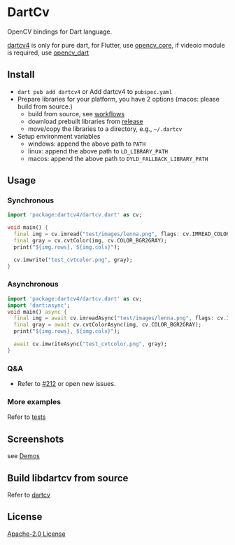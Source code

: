 # DartCv

OpenCV bindings for Dart language.

[dartcv4](https://pub.dev/packages/dartcv4) is only for pure dart, for Flutter, use [opencv_core](https://pub.dev/packages/opencv_core),
if videoio module is required, use [opencv_dart](https://pub.dev/packages/opencv_dart)

## Install

- `dart pub add dartcv4` or Add dartcv4 to `pubspec.yaml`
- Prepare libraries for your platform, you have 2 options (macos: please build from source.)
  - build from source, see [workflows](https://github.com/rainyl/dartcv/tree/main/.github/workflows)
  - download prebuilt libraries from [release](https://github.com/rainyl/dartcv/releases)
  - move/copy the libraries to a directory, e.g., `~/.dartcv`
- Setup environment variables
  - windows: append the above path to `PATH`
  - linux: append the above path to `LD_LIBRARY_PATH`
  - macos: append the above path to `DYLD_FALLBACK_LIBRARY_PATH`

## Usage

### Synchronous

```dart
import 'package:dartcv4/dartcv.dart' as cv;

void main() {
  final img = cv.imread("test/images/lenna.png", flags: cv.IMREAD_COLOR);
  final gray = cv.cvtColor(img, cv.COLOR_BGR2GRAY);
  print("${img.rows}, ${img.cols}");

  cv.imwrite("test_cvtcolor.png", gray);
}
```

### Asynchronous

```dart
import 'package:dartcv4/dartcv.dart' as cv;
import 'dart:async';
void main() async {
  final img = await cv.imreadAsync("test/images/lenna.png", flags: cv.IMREAD_COLOR);
  final gray = await cv.cvtColorAsync(img, cv.COLOR_BGR2GRAY);
  print("${img.rows}, ${img.cols}");

  await cv.imwriteAsync("test_cvtcolor.png", gray);
}
```

### Q&A

- Refer to [#212](https://github.com/rainyl/opencv_dart/issues/212) or open new issues.

### More examples

Refer to [tests](https://github.com/rainyl/opencv_dart/tree/main/packages/dartcv/test)

## Screenshots

see [Demos](https://github.com/rainyl/opencv_dart?tab=readme-ov-file#Demos)

## Build libdartcv from source

Refer to [dartcv](https://github.com/rainyl/dartcv/blob/main/README.md)

## License

[Apache-2.0 License](LICENSE)
